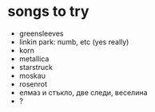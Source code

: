 # songs to try

- greensleeves
- linkin park: numb, etc (yes really)
- korn
- metallica
- starstruck
- moskau
- rosenrot
- елмаз и стъкло, две следи, веселина
- ?
